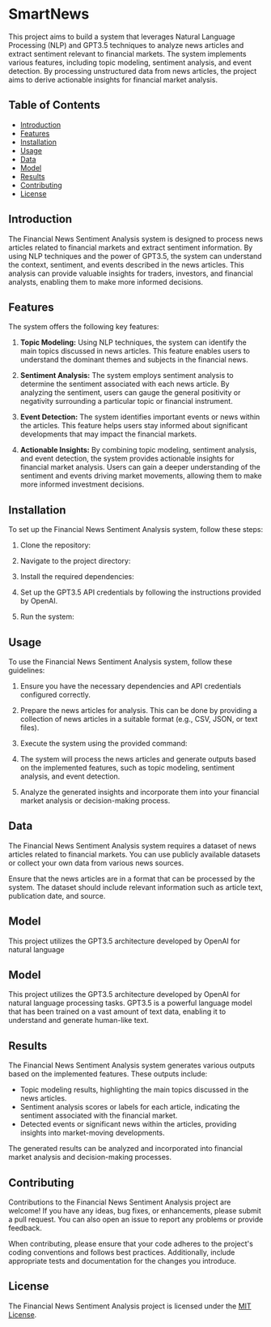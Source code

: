 # SmartNews

This project aims to build a system that leverages Natural Language Processing (NLP) and GPT3.5 techniques to analyze news articles and extract sentiment relevant to financial markets. The system implements various features, including topic modeling, sentiment analysis, and event detection. By processing unstructured data from news articles, the project aims to derive actionable insights for financial market analysis.

## Table of Contents
- [Introduction](#introduction)
- [Features](#features)
- [Installation](#installation)
- [Usage](#usage)
- [Data](#data)
- [Model](#model)
- [Results](#results)
- [Contributing](#contributing)
- [License](#license)

## Introduction
The Financial News Sentiment Analysis system is designed to process news articles related to financial markets and extract sentiment information. By using NLP techniques and the power of GPT3.5, the system can understand the context, sentiment, and events described in the news articles. This analysis can provide valuable insights for traders, investors, and financial analysts, enabling them to make more informed decisions.

## Features
The system offers the following key features:

1. **Topic Modeling:** Using NLP techniques, the system can identify the main topics discussed in news articles. This feature enables users to understand the dominant themes and subjects in the financial news.

2. **Sentiment Analysis:** The system employs sentiment analysis to determine the sentiment associated with each news article. By analyzing the sentiment, users can gauge the general positivity or negativity surrounding a particular topic or financial instrument.

3. **Event Detection:** The system identifies important events or news within the articles. This feature helps users stay informed about significant developments that may impact the financial markets.

4. **Actionable Insights:** By combining topic modeling, sentiment analysis, and event detection, the system provides actionable insights for financial market analysis. Users can gain a deeper understanding of the sentiment and events driving market movements, allowing them to make more informed investment decisions.

## Installation
To set up the Financial News Sentiment Analysis system, follow these steps:

1. Clone the repository:

2. Navigate to the project directory:

3. Install the required dependencies:

4. Set up the GPT3.5 API credentials by following the instructions provided by OpenAI.

5. Run the system:

## Usage
To use the Financial News Sentiment Analysis system, follow these guidelines:

1. Ensure you have the necessary dependencies and API credentials configured correctly.

2. Prepare the news articles for analysis. This can be done by providing a collection of news articles in a suitable format (e.g., CSV, JSON, or text files).

3. Execute the system using the provided command:

4. The system will process the news articles and generate outputs based on the implemented features, such as topic modeling, sentiment analysis, and event detection.

5. Analyze the generated insights and incorporate them into your financial market analysis or decision-making process.

## Data
The Financial News Sentiment Analysis system requires a dataset of news articles related to financial markets. You can use publicly available datasets or collect your own data from various news sources.

Ensure that the news articles are in a format that can be processed by the system. The dataset should include relevant information such as article text, publication date, and source.

## Model
This project utilizes the GPT3.5 architecture developed by OpenAI for natural language
## Model
This project utilizes the GPT3.5 architecture developed by OpenAI for natural language processing tasks. GPT3.5 is a powerful language model that has been trained on a vast amount of text data, enabling it to understand and generate human-like text.

## Results
The Financial News Sentiment Analysis system generates various outputs based on the implemented features. These outputs include:

- Topic modeling results, highlighting the main topics discussed in the news articles.
- Sentiment analysis scores or labels for each article, indicating the sentiment associated with the financial market.
- Detected events or significant news within the articles, providing insights into market-moving developments.

The generated results can be analyzed and incorporated into financial market analysis and decision-making processes.

## Contributing
Contributions to the Financial News Sentiment Analysis project are welcome! If you have any ideas, bug fixes, or enhancements, please submit a pull request. You can also open an issue to report any problems or provide feedback.

When contributing, please ensure that your code adheres to the project's coding conventions and follows best practices. Additionally, include appropriate tests and documentation for the changes you introduce.

## License
The Financial News Sentiment Analysis project is licensed under the [MIT License](LICENSE).
